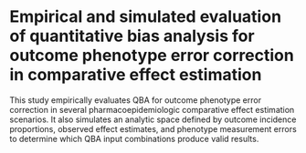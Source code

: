Empirical and simulated evaluation of quantitative bias analysis for outcome phenotype error correction in comparative effect estimation
========================================================================================================================================

This study empirically evaluates QBA for outcome phenotype error correction in several pharmacoepidemiologic comparative effect estimation scenarios. It also simulates an analytic space defined by outcome incidence proportions, observed effect estimates, and phenotype measurement errors to determine which QBA input combinations produce valid results.


